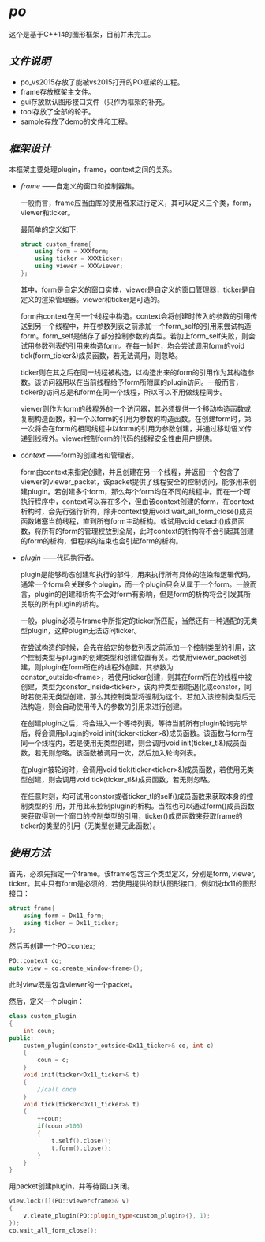 
*po*
=======

这个是基于C++14的图形框架，目前并未完工。


*文件说明*
---
* po_vs2015存放了能被vs2015打开的PO框架的工程。
* frame存放框架主文件。
* gui存放默认图形接口文件（只作为框架的补充。
* tool存放了全部的轮子。
* sample存放了demo的文件和工程。



*框架设计*
-------

本框架主要处理plugin，frame，context之间的关系。<p>
* *frame* ——自定义的窗口和控制器集。<p>
  一般而言，frame应当由库的使用者来进行定义，其可以定义三个类，form，viewer和ticker。<p>
  最简单的定义如下:<p>
    ```C++
    struct custom_frame{
        using form = XXXform;
        using ticker = XXXticker;
        using viewer = XXXviewer;
    }; 
    ```
    其中，form是自定义的窗口实体，viewer是自定义的窗口管理器，ticker是自定义的渲染管理器。viewer和ticker是可选的。<p>
    form由context在另一个线程中构造。context会将创建时传入的参数的引用传送到另一个线程中，并在参数列表之前添加一个form\_self的引用来尝试构造form。form\_self是储存了部分控制参数的类型。若加上form\_self失败，则会试用参数列表的引用来构造form。在每一帧时，均会尝试调用form的void tick(form\_ticker&)成员函数，若无法调用，则忽略。<p>
    ticker则在其之后在同一线程被构造，以构造出来的form的引用作为其构造参数。该访问器用以在当前线程给予form所附属的plugin访问。一般而言，ticker的访问总是和form在同一个线程，所以可以不用做线程同步。<p>
    viewer则作为form的线程外的一个访问器，其必须提供一个移动构造函数或复制构造函数，和一个以form的引用为参数的构造函数。在创建form时，第一次将会在form的相同线程中以form的引用为参数创建，并通过移动语义传递到线程外。viewer控制form的代码的线程安全性由用户提供。<p>

* *context* ——form的创建者和管理者。<p>
    form由context来指定创建，并且创建在另一个线程，并返回一个包含了viewer的viewer\_packet，该packet提供了线程安全的控制访问，能够用来创建plugin。若创建多个form，那么每个form均在不同的线程中。而在一个可执行程序中，context可以存在多个，但由该context创建的form，在context析构时，会先行强行析构，除非context使用void wait\_all\_form\_close()成员函数堵塞当前线程，直到所有form主动析构。或试用void detach()成员函数，将所有的form的管理权放到全局，此时context的析构将不会引起其创建的form的析构，但程序的结束也会引起form的析构。

* *plugin* ——代码执行者。<p>
    plugin是能够动态创建和执行的部件，用来执行所有具体的渲染和逻辑代码，通常一个form会关联多个plugin，而一个plugin只会从属于一个form。一般而言，plugin的创建和析构不会对form有影响，但是form的析构将会引发其所关联的所有plugin的析构。<p>
    一般，plugin必须与frame中所指定的ticker所匹配，当然还有一种通配的无类型plugin，这种plugin无法访问ticker。<p>
    在尝试构造的时候，会先在给定的参数列表之前添加一个控制类型的引用，这个控制类型与plugin的创建类型和创建位置有关。若使用viewer_packet创建，则plugin在form所在的线程外创建，其参数为constor\_outside\<frame\>，若使用ticker创建，则其在form所在的线程中被创建，类型为constor\_inside\<ticker\>，该两种类型都能退化成constor，同时若使用无类型创建，那么其控制类型将强制为这个。若加入该控制类型后无法构造，则会自动使用传入的参数的引用来进行创建。<p>
    在创建plugin之后，将会进入一个等待列表，等待当前所有plugin轮询完毕后，将会调用plugin的void init(ticker\<ticker\>&)成员函数。该函数与form在同一个线程内，若是使用无类型创建，则会调用void init(ticker\_tl&)成员函数，若无则忽略。该函数被调用一次，然后加入轮询列表。<p>
    在plugin被轮询时，会调用void tick(ticker\<ticker\>&)成员函数，若使用无类型创建，则会调用void tick(ticker\_tl&)成员函数，若无则忽略。<p>
    在任意时刻，均可试用constor或者ticker\_tl的self()成员函数来获取本身的控制类型的引用，并用此来控制plugin的析构。当然也可以通过form()成员函数来获取得到一个窗口的控制类型的引用，ticker()成员函数来获取frame的ticker的类型的引用（无类型创建无此函数）。

*使用方法*
----

首先，必须先指定一个frame。该frame包含三个类型定义，分别是form, viewer, ticker。其中只有form是必须的，若使用提供的默认图形接口，例如说dx11的图形接口：
```cpp
struct frame{
    using form = Dx11_form;
    using ticker = Dx11_ticker;
};
```
然后再创建一个PO::contex;
```cpp
PO::context co;
auto view = co.create_window<frame>();
```
此时view既是包含viewer的一个packet。<p>
然后，定义一个plugin：
```cpp
class custom_plugin
{
    int coun;
public:
    custom_plugin(constor_outside<Dx11_ticker>& co, int c)
    {
        coun = c;
    }
    void init(ticker<Dx11_ticker>& t)
    {
        //call once
    }
    void tick(ticker<Dx11_ticker>& t)
    {
        ++coun;
        if(coun >100)
        {
            t.self().close();
            t.form().close();
        }
    }
}
```
用packet创建plugin，并等待窗口关闭。
```cpp
view.lock([](PO::viewer<frame>& v)
{
    v.cleate_plugin(PO::plugin_type<custom_plugin>{}, 1);
});
co.wait_all_form_close();
```
